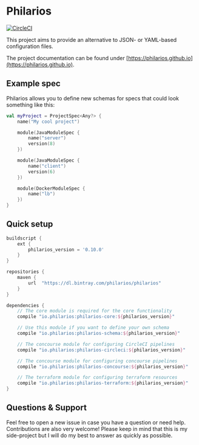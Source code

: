# Philarios

[![CircleCI](https://circleci.com/gh/philarios/philarios/tree/master.svg?style=svg)](https://circleci.com/gh/philarios/philarios/tree/master)

This project aims to provide an alternative to JSON- or YAML-based configuration files.

The project documentation can be found under [https://philarios.github.io](https://philarios.github.io).

## Example spec
Philarios allows you to define new schemas for specs that could look something like this:

```kotlin
val myProject = ProjectSpec<Any?> {
    name("My cool project")

    module(JavaModuleSpec {
        name("server")
        version(8)
    })

    module(JavaModuleSpec {
        name("client")
        version(6)
    })

    module(DockerModuleSpec {
        name("lb")
    })
}
```

## Quick setup

```groovy
buildscript {
    ext {
        philarios_version = '0.10.0'
    }
}

repositories {
	maven {
		url  "https://dl.bintray.com/philarios/philarios"
	}
}

dependencies {
    // The core module is required for the core functionality
    compile "io.philarios:philarios-core:${philarios_version}"

    // Use this module if you want to define your own schema
    compile "io.philarios:philarios-schema:${philarios_version}"

    // The concourse module for configuring CircleCI pipelines
    compile "io.philarios:philarios-circleci:${philarios_version}"

    // The concourse module for configuring concourse pipelines
    compile "io.philarios:philarios-concourse:${philarios_version}"

    // The terraform module for configuring terraform resources
    compile "io.philarios:philarios-terraform:${philarios_version}"
}
```

## Questions & Support

Feel free to open a new issue in case you have a question or need help. Contributions are also very welcome! Please keep
in mind that this is my side-project but I will do my best to answer as quickly as possible.
